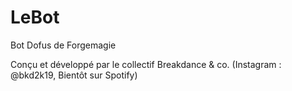 # LeBot
Bot Dofus de Forgemagie

Conçu et développé par le collectif Breakdance & co. (Instagram : @bkd2k19, Bientôt sur Spotify)